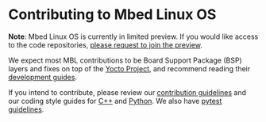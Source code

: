 # Contributing to Mbed Linux OS

<span class="notes">**Note**: Mbed Linux OS is currently in limited preview. If you would like access to the code repositories, [please request to join the preview](https://os.mbed.com/linux-os/).</span>

We expect most MBL contributions to be Board Support Package (BSP) layers and fixes on top of the [Yocto Project](https://www.yoctoproject.org/), and recommend reading their [development guides](https://www.yoctoproject.org/docs/).

If you intend to contribute, please review our [contribution guidelines](../develop-mbl/contribution-guidelines.html) and our coding style guides for [C++](../develop-mbl/c-coding-style-guide.html) and [Python](../develop-mbl/python-coding-style-guide.html). We also have [pytest guidelines](../develop-mbl/pytest-in-mbl.html).
